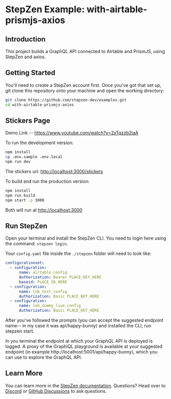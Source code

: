 # StepZen Example: with-airtable-prismjs-axios

## Introduction

This project builds a GraphQL API connected to Airtable and PrismJS, using StepZen and axios.

## Getting Started

You'll need to create a StepZen account first. Once you've got that set up, git clone this repository onto your machine and open the working directory:

```bash
git clone https://github.com/stepzen-dev/examples.git
cd with-airtable-prismjs-axios
```

## Stickers Page

Demo Link -- https://www.youtube.com/watch?v=2xTqzzb2iaA

To run the development version:

```bash
npm install
cp .env.sample .env.local
npm run dev
```

The stickers url: <http://localhost:3000/stickers>

To build and run the production version:

```bash
npm install
npm run build
npm start -p 3000
```

Both will run at <http://localhost:3000>

## Run StepZen

Open your terminal and install the StepZen CLI. You need to login here using the command: `stepzen login`.

Your `config.yaml` file inside the `./stepzen` folder will need to look like:

```yaml
configurationset:
  - configuration:
      name: airtable_config
      Authorization: Bearer PLACE_KEY_HERE
      baseid: PLACE_ID_HERE
  - configuration:
      name: lob_test_config
      Authorization: Basic PLACE_KEY_HERE
  - configuration:
      name: lob_dummy_live_config
      Authorization: Basic PLACE_KEY_HERE
```

After you've followed the prompts (you can accept the suggested endpoint name-- in my case it was api/happy-bunny) and installed the CLI, run stepzen start.

In you terminal the endpoint at which your GraphQL API is deployed is logged. A proxy of the GraphiQL playground is available at your suggested endpoint (in example http://localhost:5001/api/happy-bunny), which you can use to explore the GraphQL API.

## Learn More

You can learn more in the [StepZen documentation](https://stepzen.com/docs). Questions? Head over to [Discord](https://discord.com/invite/9k2VdPn2FR) or [GitHub Discussions](https://github.com/stepzen-dev/examples/discussions) to ask questions.